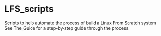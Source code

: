 # LFS_scripts
Scripts to help automate the process of build a Linux From Scratch system
See The_Guide for a step-by-step guide through the process.
